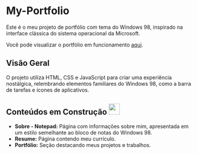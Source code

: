# My-Portfolio 

Este é o meu projeto de portfólio com tema do Windows 98, inspirado na interface clássica do sistema operacional da Microsoft.

Você pode visualizar o portfólio em funcionamento [aqui](https://t4rum.github.io/my-portfolio/).

## Visão Geral

O projeto utiliza HTML, CSS e JavaScript para criar uma experiência nostálgica, relembrando elementos familiares do Windows 98, como a barra de tarefas e ícones de aplicativos.

## Conteúdos em Construção <img src="https://github.com/T4RUM/my-portfolio/assets/71726125/b1f40613-0198-4b65-af67-eac8b6b39d68" width="30">

- **Sobre - Notepad:** Página com informações sobre mim, apresentada em um estilo semelhante ao bloco de notas do Windows 98.
- **Resume:** Página contendo meu currículo.
- **Portfólio:** Seção destacando meus projetos e trabalhos.

